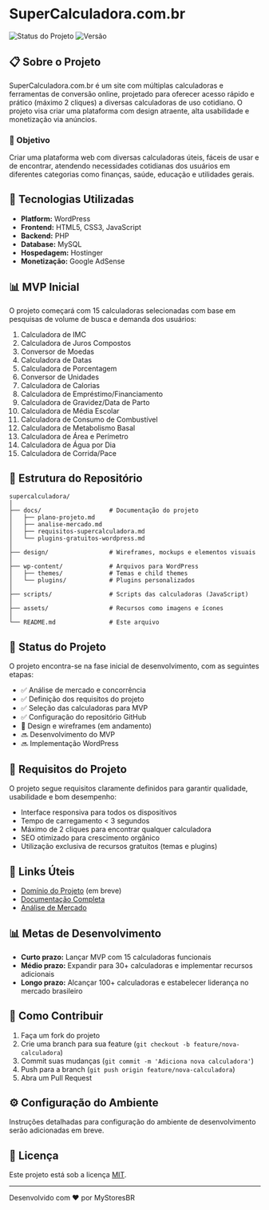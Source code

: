 # SuperCalculadora.com.br

![Status do Projeto](https://img.shields.io/badge/status-em%20desenvolvimento-yellow)
![Versão](https://img.shields.io/badge/versão-0.1%20(MVP)-blue)

## 📋 Sobre o Projeto

SuperCalculadora.com.br é um site com múltiplas calculadoras e ferramentas de conversão online, projetado para oferecer acesso rápido e prático (máximo 2 cliques) a diversas calculadoras de uso cotidiano. O projeto visa criar uma plataforma com design atraente, alta usabilidade e monetização via anúncios.

### 🎯 Objetivo

Criar uma plataforma web com diversas calculadoras úteis, fáceis de usar e de encontrar, atendendo necessidades cotidianas dos usuários em diferentes categorias como finanças, saúde, educação e utilidades gerais.

## 🚀 Tecnologias Utilizadas

- **Platform:** WordPress
- **Frontend:** HTML5, CSS3, JavaScript
- **Backend:** PHP
- **Database:** MySQL
- **Hospedagem:** Hostinger
- **Monetização:** Google AdSense

## 📊 MVP Inicial

O projeto começará com 15 calculadoras selecionadas com base em pesquisas de volume de busca e demanda dos usuários:

1. Calculadora de IMC
2. Calculadora de Juros Compostos  
3. Conversor de Moedas
4. Calculadora de Datas
5. Calculadora de Porcentagem
6. Conversor de Unidades
7. Calculadora de Calorias
8. Calculadora de Empréstimo/Financiamento
9. Calculadora de Gravidez/Data de Parto
10. Calculadora de Média Escolar
11. Calculadora de Consumo de Combustível
12. Calculadora de Metabolismo Basal
13. Calculadora de Área e Perímetro
14. Calculadora de Água por Dia
15. Calculadora de Corrida/Pace

## 📁 Estrutura do Repositório

```
supercalculadora/
│
├── docs/                   # Documentação do projeto
│   ├── plano-projeto.md
│   ├── analise-mercado.md
│   ├── requisitos-supercalculadora.md
│   └── plugins-gratuitos-wordpress.md
│
├── design/                 # Wireframes, mockups e elementos visuais
│
├── wp-content/             # Arquivos para WordPress
│   ├── themes/             # Temas e child themes
│   └── plugins/            # Plugins personalizados
│
├── scripts/                # Scripts das calculadoras (JavaScript)
│
├── assets/                 # Recursos como imagens e ícones
│
└── README.md               # Este arquivo
```

## 🔄 Status do Projeto

O projeto encontra-se na fase inicial de desenvolvimento, com as seguintes etapas:

- ✅ Análise de mercado e concorrência
- ✅ Definição dos requisitos do projeto
- ✅ Seleção das calculadoras para MVP
- ✅ Configuração do repositório GitHub
- 🔄 Design e wireframes (em andamento)
- 🔜 Desenvolvimento do MVP
- 🔜 Implementação WordPress

## 📝 Requisitos do Projeto

O projeto segue requisitos claramente definidos para garantir qualidade, usabilidade e bom desempenho:

- Interface responsiva para todos os dispositivos
- Tempo de carregamento < 3 segundos
- Máximo de 2 cliques para encontrar qualquer calculadora
- SEO otimizado para crescimento orgânico
- Utilização exclusiva de recursos gratuitos (temas e plugins)

## 🔗 Links Úteis

- [Domínio do Projeto](https://supercalculadora.com.br) (em breve)
- [Documentação Completa](./docs/)
- [Análise de Mercado](./docs/analise-mercado.md)

## 📊 Metas de Desenvolvimento

- **Curto prazo:** Lançar MVP com 15 calculadoras funcionais
- **Médio prazo:** Expandir para 30+ calculadoras e implementar recursos adicionais
- **Longo prazo:** Alcançar 100+ calculadoras e estabelecer liderança no mercado brasileiro

## 📌 Como Contribuir

1. Faça um fork do projeto
2. Crie uma branch para sua feature (`git checkout -b feature/nova-calculadora`)
3. Commit suas mudanças (`git commit -m 'Adiciona nova calculadora'`)
4. Push para a branch (`git push origin feature/nova-calculadora`)
5. Abra um Pull Request

## ⚙️ Configuração do Ambiente

Instruções detalhadas para configuração do ambiente de desenvolvimento serão adicionadas em breve.

## 📄 Licença

Este projeto está sob a licença [MIT](https://opensource.org/licenses/MIT).

---

Desenvolvido com ❤️ por MyStoresBR